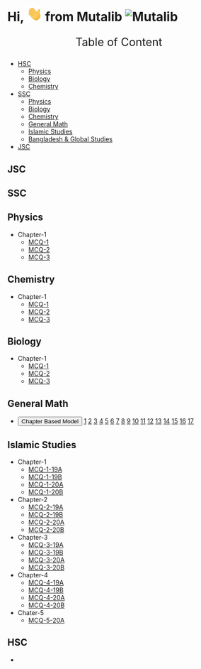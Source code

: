 
# Hi, <img src="Docs/hello.gif" width="35px" alt="Hi"> from Mutalib <img src="Docs/AbdulMutalib.jpeg" width="20px" alt="Mutalib">

<p align="center" style="font-size:25px"> 
Table of Content
<nav>
    
- [HSC](https://mamutalib.github.io/Student-Corner/#hsc)
    - [Physics]()
    - [Biology]()
    - [Chemistry]()
- [SSC](https://mamutalib.github.io/Student-Corner/#jsc)
    - [Physics](https://mamutalib.github.io/Student-Corner/#physics)
    - [Biology](https://mamutalib.github.io/Student-Corner/#biology)
    - [Chemistry](https://mamutalib.github.io/Student-Corner/#chemistry)
    - [General Math](https://mamutalib.github.io/Student-Corner/#general-math)
    - [Islamic Studies]()
    - [Bangladesh & Global Studies]()
- [JSC](https://mamutalib.github.io/Student-Corner/#jsc)
</nav>
</p>

## JSC 
## SSC
## Physics
- Chapter-1 
    - [MCQ-1](/SSC/Physics/Chapter1/MCQ-19.pdf)
    - [MCQ-2](/SSC/Physics/Chapter1/MCQ-20.pdf)
    - [MCQ-3](/SSC/Physics/Chapter1/MCQ-21.pdf)

## Chemistry

- Chapter-1 
     - [MCQ-1](/SSC/Chemistry/Chapter1/MCQ-19.pdf)
     - [MCQ-2](/SSC/Chemistry/Chapter1/MCQ-20.pdf)
     - [MCQ-3](/SSC/Chemistry/Chapter1/MCQ-21.pdf)

## Biology

- Chapter-1 
    - [MCQ-1](/SSC/Biology/Chapter1/MCQ-18.pdf)
    - [MCQ-2](/SSC/Biology/Chapter1/MCQ-19.pdf)
    - [MCQ-3](/SSC/Biology/Chapter1/MCQ-20.pdf)

## General Math 

- <button> Chapter Based Model </button>
         [1](/SSC/MATH/Math-Model-PDF/mthq0121.pdf) [2](/SSC/MATH/Math-Model-PDF/mthq0221.pdf) [3](/SSC/MATH/Math-Model-PDF/mthq0321.pdf) [4](/SSC/MATH/Math-Model-PDF/mthq0421.pdf) [5](/SSC/MATH/Math-Model-PDF/mthq0521.pdf) [6](/SSC/MATH/Math-Model-PDF/mthq0621.pdf) [7](/SSC/MATH/Math-Model-PDF/mthq0721.pdf) [8](/SSC/MATH/Math-Model-PDF/mthq0821.pdf) [9](/SSC/MATH/Math-Model-PDF/mthq0921.pdf) [10](/SSC/MATH/Math-Model-PDF/mthq1021.pdf) [11](/SSC/MATH/Math-Model-PDF/mthq1121.pdf) [12](/SSC/MATH/Math-Model-PDF/mthq1221.pdf) [13](/SSC/MATH/Math-Model-PDF/mthq1321.pdf) [14](/SSC/MATH/Math-Model-PDF/mthq1421.pdf) [15](/SSC/MATH/Math-Model-PDF/mthq1521.pdf) [16](/SSC/MATH/Math-Model-PDF/mthq1621.pdf) [17](/SSC/MATH/Math-Model-PDF/mthq1721.pdf) 
## Islamic Studies
- Chapter-1
    - [MCQ-1-19A](/SSC/Islamic-Studies/Chapter-1/Islam-MCQ-1-19A.pdf)
    - [MCQ-1-19B](/SSC/Islamic-Studies/Chapter-1/Islam-MCQ-1-19B.pdf)
    - [MCQ-1-20A](/SSC/Islamic-Studies/Chapter-1/Islam-MCQ-1-20A.pdf)
    - [MCQ-1-20B](/SSC/Islamic-Studies/Chapter-1/Islam-MCQ-1-20B.pdf)
- Chapter-2
    - [MCQ-2-19A](/SSC/Islamic-Studies/Chapter-2/Islam-MCQ-2-19A.pdf)
    - [MCQ-2-19B](/SSC/Islamic-Studies/Chapter-2/Islam-MCQ-2-19B.pdf)
    - [MCQ-2-20A](/SSC/Islamic-Studies/Chapter-2/Islam-MCQ-2-20A.pdf)
    - [MCQ-2-20B](/SSC/Islamic-Studies/Chapter-2/Islam-MCQ-2-20B.pdf)
- Chapter-3
    - [MCQ-3-19A](/SSC/Islamic-Studies/Chapter-3/Islam-MCQ-3-19A.pdf)
    - [MCQ-3-19B](/SSC/Islamic-Studies/Chapter-3/Islam-MCQ-3-19B.pdf)
    - [MCQ-3-20A](/SSC/Islamic-Studies/Chapter-3/Islam-MCQ-3-20A.pdf)
    - [MCQ-3-20B](/SSC/Islamic-Studies/Chapter-3/Islam-MCQ-3-20B.pdf)
- Chapter-4
    - [MCQ-4-19A](/SSC/Islamic-Studies/Chapter-4/Islam-MCQ-4-19A.pdf)
    - [MCQ-4-19B](/SSC/Islamic-Studies/Chapter-4/Islam-MCQ-4-19B.pdf)
    - [MCQ-4-20A](/SSC/Islamic-Studies/Chapter-4/Islam-MCQ-4-20A.pdf)
    - [MCQ-4-20B](/SSC/Islamic-Studies/Chapter-4/Islam-MCQ-4-20B.pdf)
- Chater-5
    - [MCQ-5-20A](/SSC/Islamic-Studies/Chapter-5/Islam-MCQ-5-20.pdf)


## HSC
- 
